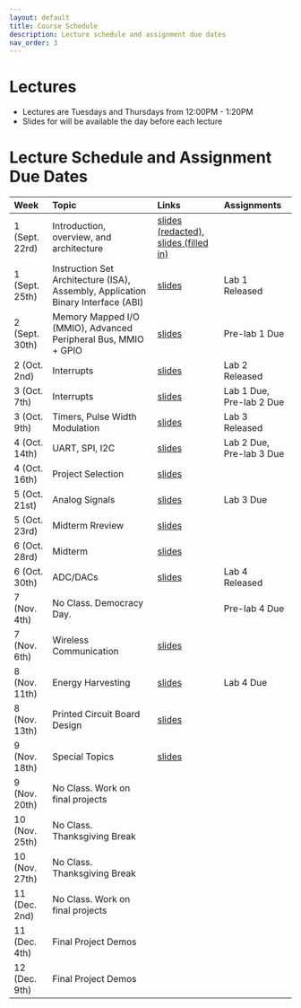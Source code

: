 ```yaml
---
layout: default
title: Course Schedule
description: Lecture schedule and assignment due dates
nav_order: 3
---
```


# Lectures

* Lectures are Tuesdays and Thursdays from 12:00PM - 1:20PM
* Slides for will be available the day before each lecture


# Lecture Schedule and Assignment Due Dates

| Week        | Topic     | Links | Assignments
|:-------------|:------------------|:------|:---------|
|1 (Sept. 22rd)| Introduction, overview, and architecture | [slides (redacted)](https://drive.google.com/file/d/19lYF-ZQpmhn5F8tuksfs7WOAjz8k8DVc/view?usp=sharing), [slides (filled in)](https://drive.google.com/file/d/1CCivnH5vN_Jg_0NargfIiPeoKDIF5jPA/view?usp=sharing)| |
|1 (Sept. 25th)| Instruction Set Architecture (ISA), Assembly, Application Binary Interface (ABI) | [slides]() | Lab 1 Released |
|2 (Sept. 30th) | Memory Mapped I/O (MMIO), Advanced Peripheral Bus, MMIO + GPIO | [slides]() | Pre-lab 1 Due|
| 2 (Oct. 2nd) | Interrupts | [slides]() | Lab 2 Released |
| 3 (Oct. 7th) | Interrupts | [slides]() | Lab 1 Due, Pre-lab 2 Due |
| 3 (Oct. 9th) | Timers, Pulse Width Modulation | [slides]() | Lab 3 Released |
| 4 (Oct. 14th) | UART, SPI, I2C | [slides]() |Lab 2 Due, Pre-lab 3 Due|
| 4 (Oct. 16th) | Project Selection | [slides]() |  |
| 5 (Oct. 21st) | Analog Signals | [slides]() | Lab 3 Due |
| 5 (Oct. 23rd) | Midterm Rreview | [slides]() | |
| 6 (Oct. 28rd) | Midterm | [slides]() | |
| 6 (Oct. 30th) |ADC/DACs | [slides]() | Lab 4 Released |
| 7 (Nov. 4th) | No Class. Democracy Day.  |  | Pre-lab 4 Due |
| 7 (Nov. 6th) | Wireless Communication | [slides]() | |
| 8 (Nov. 11th) | Energy Harvesting | [slides]() | Lab 4 Due |
| 8 (Nov. 13th) | Printed Circuit Board Design | [slides]() | |
| 9 (Nov. 18th) | Special Topics | [slides]() | |
| 9 (Nov. 20th) | No Class. Work on final projects | | |
| 10 (Nov. 25th) | No Class. Thanksgiving Break | | |
| 10 (Nov. 27th) | No Class. Thanksgiving Break | | |
| 11 (Dec. 2nd) | No Class. Work on final projects | | |
| 11 (Dec. 4th) |Final Project Demos |  |  |
| 12 (Dec. 9th) | Final Project Demos | | |
